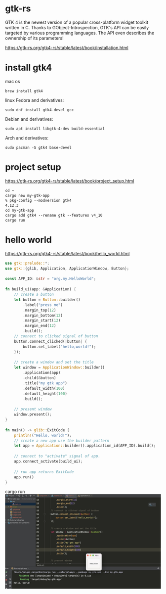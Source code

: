 # gtk-rs
GTK 4 is the newest version of a popular cross-platform widget toolkit written in C. Thanks to GObject-Introspection, GTK's API can be easily targeted by various programming languages.  The API even describes the ownership of its parameters!

https://gtk-rs.org/gtk4-rs/stable/latest/book/installation.html

# install gtk4
mac os
```shell
brew install gtk4
```

linux
Fedora and derivatives:
```shell
sudo dnf install gtk4-devel gcc
```

Debian and derivatives:
```shell
sudo apt install libgtk-4-dev build-essential
```
Arch and derivatives:
```shell
sudo pacman -S gtk4 base-devel
```

# project setup
https://gtk-rs.org/gtk4-rs/stable/latest/book/project_setup.html
```shell
cd ~
cargo new my-gtk-app
% pkg-config --modversion gtk4
4.12.3
cd my-gtk-app
cargo add gtk4 --rename gtk --features v4_10
cargo run
```

# hello world
https://gtk-rs.org/gtk4-rs/stable/latest/book/hello_world.html
```rust
use gtk::prelude::*;
use gtk::{glib, Application, ApplicationWindow, Button};

const APP_ID: &str = "org.my.HelloWorld";

fn build_ui(app: &Application) {
    // create a button
    let button = Button::builder()
        .label("press me")
        .margin_top(12)
        .margin_bottom(12)
        .margin_start(12)
        .margin_end(12)
        .build();
    // connect to clicked signal of button
    button.connect_clicked(|button| {
        button.set_label("hello,world!");
    });

    // create a window and set the title
    let window = ApplicationWindow::builder()
        .application(app)
        .child(&button)
        .title("my gtk app")
        .default_width(100)
        .default_height(100)
        .build();

    // present window
    window.present();
}

fn main() -> glib::ExitCode {
    println!("Hello, world!");
    // create a new app use the builder pattern
    let app = Application::builder().application_id(APP_ID).build();

    // connect to "activate" signal of app.
    app.connect_activate(build_ui);

    // run app returns ExitCode
    app.run()
}
```
cargo run
![](my-gtk-app/hello-world.jpg)
